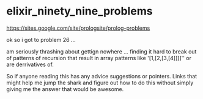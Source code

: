 # elixir_ninety_nine_problems
https://sites.google.com/site/prologsite/prolog-problems


ok so i got to problem 26 ...

am seriously thrashing about gettign nowhere ...
finding it hard to break out of patterns of recursion that result in
array patterns like '[1,[2,[3,[4]]]]'' or are derrivatives of.


So if anyone reading this has any advice suggestions or pointers.
Links that might help me jump the shark and figure out how to do this without simply giving me the answer that would be awesome.
